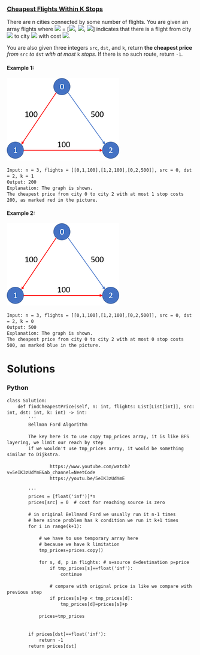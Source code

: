 ### [Cheapest Flights Within K Stops](https://leetcode.com/problems/cheapest-flights-within-k-stops/) <br>

There are n cities connected by some number of flights. You are given an array flights where <img src="https://render.githubusercontent.com/render/math?math=flights[i]"> = [<img src="https://render.githubusercontent.com/render/math?math=from_i">, <img src="https://render.githubusercontent.com/render/math?math=to_i">, <img src="https://render.githubusercontent.com/render/math?math=price_i">] indicates that there is a flight from city <img src="https://render.githubusercontent.com/render/math?math=from_i"> to city <img src="https://render.githubusercontent.com/render/math?math=to_i"> with cost <img src="https://render.githubusercontent.com/render/math?math=price_i">.

You are also given three integers `src`, `dst`, and `k`, return **the cheapest price** *from* `src` *to* `dst` *with at most* `k` *stops*. If there is no such route, return `-1`.



#### Example 1:
<img src="../../../../../images/787ex1.png">

```
Input: n = 3, flights = [[0,1,100],[1,2,100],[0,2,500]], src = 0, dst = 2, k = 1
Output: 200
Explanation: The graph is shown.
The cheapest price from city 0 to city 2 with at most 1 stop costs 200, as marked red in the picture.

```

#### Example 2:
<img src="../../../../../images/787ex2.png">

```
Input: n = 3, flights = [[0,1,100],[1,2,100],[0,2,500]], src = 0, dst = 2, k = 0
Output: 500
Explanation: The graph is shown.
The cheapest price from city 0 to city 2 with at most 0 stop costs 500, as marked blue in the picture.

```

# Solutions

### Python
```
class Solution:
    def findCheapestPrice(self, n: int, flights: List[List[int]], src: int, dst: int, k: int) -> int:
        '''
        Bellman Ford Algorithm
        
        The key here is to use copy tmp_prices array, it is like BFS layering, we limit our reach by step
        if we wouldn't use tmp_prices array, it would be something similar to Dijkstra.
        
                https://www.youtube.com/watch?v=5eIK3zUdYmE&ab_channel=NeetCode
                https://youtu.be/5eIK3zUdYmE

        '''
        prices = [float('inf')]*n
        prices[src] = 0  # cost for reaching source is zero
        
        # in original Bellmand Ford we usually run it n-1 times
        # here since problem has k condition we run it k+1 times
        for i in range(k+1):
            
            # we have to use temporary array here
            # because we have k limitation
            tmp_prices=prices.copy()
            
            for s, d, p in flights: # s=source d=destination p=price
                if tmp_prices[s]==float('inf'):
                    continue
                    
                # compare with original price is like we compare with previous step 
                if prices[s]+p < tmp_prices[d]:
                    tmp_prices[d]=prices[s]+p
                
            prices=tmp_prices
            
        
        if prices[dst]==float('inf'):
            return -1
        return prices[dst]

```
